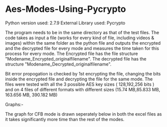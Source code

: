 # Aes-Modes-Using-Pycrypto
Python version used: 2.7.9
External Library used: Pycrypto


The program needs to be in the same directory as that of the test files. The code takes as input a file (works for every kind of file, including videos & images) within the same folder as the python file and outputs the encrypted and the decrypted file for every mode and measures the time taken for this process for every mode. The Encrypted file has the file structure "Modename_Encrypted_originalfilename". The decrypted file has the structure "Modename_Decrypted_originalfilename".

Bit error propogation is checked by 1st encrypting the file, changing the bits inside the  encrypted file and decrypting the file for the same mode. The files were tested with all the 3 possible AES key sizes ( 128,192,256 bits ) and on 4 files of different formats with different sizes (15.74 MB,85.833 MB, 163.656 MB, 390.182 MB)

Graphs:-

The graph for CFB mode is drawn seperately below in both the excel files as it takes significantly more time than the rest of the modes.
